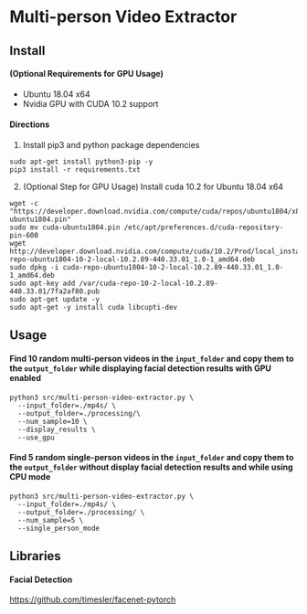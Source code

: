# Multi-person Video Extractor

## Install

#### (Optional Requirements for GPU Usage)
 - Ubuntu 18.04 x64
 - Nvidia GPU with CUDA 10.2 support

#### Directions
1. Install pip3 and python package dependencies
```
sudo apt-get install python3-pip -y
pip3 install -r requirements.txt
```
2. (Optional Step for GPU Usage) Install cuda 10.2 for Ubuntu 18.04 x64
```
wget -c "https://developer.download.nvidia.com/compute/cuda/repos/ubuntu1804/x86_64/cuda-ubuntu1804.pin"
sudo mv cuda-ubuntu1804.pin /etc/apt/preferences.d/cuda-repository-pin-600
wget http://developer.download.nvidia.com/compute/cuda/10.2/Prod/local_installers/cuda-repo-ubuntu1804-10-2-local-10.2.89-440.33.01_1.0-1_amd64.deb
sudo dpkg -i cuda-repo-ubuntu1804-10-2-local-10.2.89-440.33.01_1.0-1_amd64.deb
sudo apt-key add /var/cuda-repo-10-2-local-10.2.89-440.33.01/7fa2af80.pub
sudo apt-get update -y
sudo apt-get -y install cuda libcupti-dev
```

## Usage

#### Find 10 random multi-person videos in the ```input_folder``` and copy them to the ```output_folder``` while displaying facial detection results with GPU enabled

```
python3 src/multi-person-video-extractor.py \
  --input_folder=./mp4s/ \
  --output_folder=./processing/\
  --num_sample=10 \
  --display_results \
  --use_gpu
```

#### Find 5 random single-person videos in the ```input_folder``` and copy them to the ```output_folder``` without display facial detection results and while using CPU mode

```
python3 src/multi-person-video-extractor.py \
  --input_folder=./mp4s/ \
  --output_folder=./processing/ \
  --num_sample=5 \
  --single_person_mode
```

## Libraries

#### Facial Detection
https://github.com/timesler/facenet-pytorch
